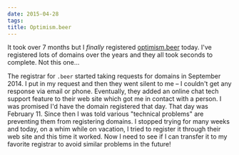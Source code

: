 ```yaml
---
date: 2015-04-28
tags: 
title: Optimism.beer
---
```

<!--
date: 2015-04-28
tags: 
-->

It took over 7 months but I *finally* registered [optimism.beer](http://optimism.beer) today. I've registered lots of domains over the years and they all took seconds to complete. Not this one...

The registrar for `.beer` started taking requests for domains in September 2014. I put in my request and then they went silent to me – I couldn't get any response via email or phone. Eventually, they added an online chat tech support feature to their web site which got me in contact with a person. I was promised I'd have the domain registered that day. That day was February 11. Since then I was told various "technical problems" are preventing them from registering domains. I stopped trying for many weeks and today, on a whim while on vacation, I tried to register it through their web site and this time it worked. Now I need to see if I can transfer it to my favorite registrar to avoid similar problems in the future!
